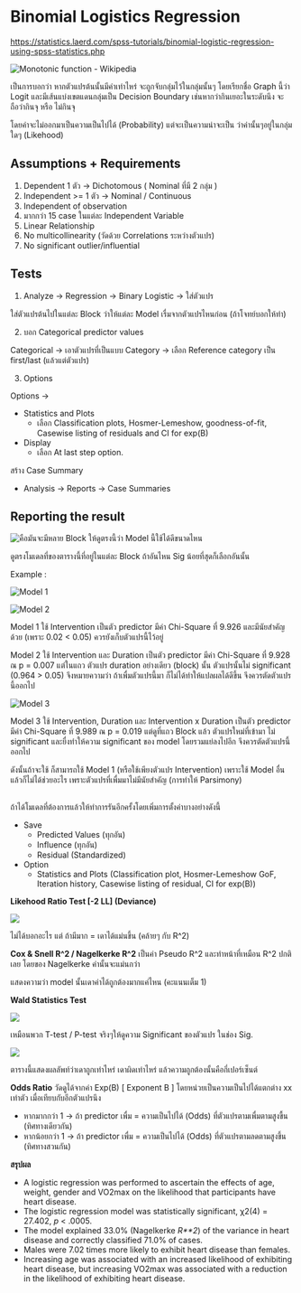 # Binomial Logistics Regression

https://statistics.laerd.com/spss-tutorials/binomial-logistic-regression-using-spss-statistics.php

![Monotonic function - Wikipedia](https://proxy.duckduckgo.com/iu/?u=https%3A%2F%2Fupload.wikimedia.org%2Fwikipedia%2Fcommons%2Fthumb%2F3%2F32%2FMonotonicity_example1.png%2F1200px-Monotonicity_example1.png&f=1)


เป็นการบอกว่า หากตัวแปรต้นนั้นมีค่าเท่าไหร่ จะถูกจับกลุ่มไว้ในกลุ่มนั้นๆ  โดยเรียกชื่อ Graph นี้ว่า Logit และมีเส้นแบ่งเขตแดนกลุ่มเป็น Decision Boundary เช่นหากว่ากินเยอะในระดับนึง จะถือว่ากินจุ หรือ ไม่กินจุ 

โดยค่าจะไม่ออกมาเป็นความเป็นไปได้ (Probability) แต่จะเป็นความน่าจะเป็น ว่าค่านั้นๆอยู่ในกลุ่มใดๆ (Likehood)

## Assumptions + Requirements
1. Dependent 1 ตัว → Dichotomous ( Nominal ที่มี 2 กลุ่ม )
2. Independent >= 1 ตัว → Nominal / Continuous
3. Independent of observation
4. มากกว่า 15 case ในแต่ละ Independent Variable
5. Linear Relationship
6. No multicollinearity (วัดด้วย Correlations ระหว่างตัวแปร)
7. No significant outlier/influential


## Tests
1. Analyze → Regression → Binary Logistic → ใส่ตัวแปร

ใส่ตัวแปรต้นไปในแต่ละ Block ว่าให้แต่ละ Model เรื่มจากตัวแปรไหนก่อน (ถ้าโจทย์บอกให้ทำ)


2. บอก Categorical predictor values

Categorical → เอาตัวแปรที่เป็นแบบ Category → เลือก Reference category เป็น first/last (แล้วแต่ตัวแปร)


3. Options

Options →

- Statistics and Plots
  - เลือก Classification plots, Hosmer-Lemeshow, goodness-of-fit, Casewise listing of residuals and CI for exp(B)
- Display
  - เลือก At last step option.

สร้าง Case Summary

- Analysis → Reports → Case Summaries
## Reporting the result
![คือมันจะมีหลาย Block ให้ดูตรงนี้ว่า Model นี้ใช้ได้ดีขนาดไหน](https://d2mxuefqeaa7sj.cloudfront.net/s_D1CEC87A45ECE838FA0A2ECD4EEEE4C4DE5DD91A55202E2A399443742A1DB9DD_1544429746652_Model+choose.PNG)


ดูตรงโมเดลที่ของตารางนี้ที่อยู่ในแต่ละ Block ถ้าอันไหน Sig น้อยที่สุดก็เลือกอันนั้น



Example :

![Model 1](https://d2mxuefqeaa7sj.cloudfront.net/s_D1CEC87A45ECE838FA0A2ECD4EEEE4C4DE5DD91A55202E2A399443742A1DB9DD_1544430720454_model1.PNG)

![Model 2](https://d2mxuefqeaa7sj.cloudfront.net/s_D1CEC87A45ECE838FA0A2ECD4EEEE4C4DE5DD91A55202E2A399443742A1DB9DD_1544430732307_model2.PNG)


Model 1 ใช้ Intervention เป็นตัว predictor มีค่า Chi-Square ที่ 9.926 และมีนัยสำคัญด้วย (เพราะ 0.02 < 0.05) ควรยังเก็บตัวแปรนี้ไว้อยู่



Model 2 ใช้ Intervention และ Duration เป็นตัว predictor มีค่า Chi-Square ที่ 9.928 ณ p = 0.007 
แต่ในแถว ตัวแปร duration อย่างเดียว (block) นั้น ตัวแปรนั้นไม่ significant (0.964 > 0.05) จึงหมายความว่า ถ้าเพื่มตัวแปรนี้มา ก็ไม่ได้ทำให้แปลผลได้ดีขึ้น จึงควรตัดตัวแปรนี้ออกไป



![Model 3](https://d2mxuefqeaa7sj.cloudfront.net/s_D1CEC87A45ECE838FA0A2ECD4EEEE4C4DE5DD91A55202E2A399443742A1DB9DD_1544430740325_model3.PNG)


Model 3 ใช้ Intervention, Duration และ Intervention x Duration เป็นตัว predictor มีค่า Chi-Square ที่ 9.989 ณ p = 0.019
แต่ดูที่แถว Block แล้ว ตัวแปรใหม่ที่เข้ามา ไม่ significant และยื่งทำให้ความ significant ของ model โดยรวมแย่ลงไปอีก จึงควรตัดตัวแปรนี้ออกไป


ดังนั้นถ้าจะใช้ ก็สามารถใช้ Model 1 (หรือใช้เพียงตัวแปร Intervention) เพราะใช้ Model อื่นแล้วก็ไม่ได้ช่วยอะไร เพราะตัวแปรที่เพื่มมาไม่มีนัยสำคัญ (การทำให้ Parsimony)

## 

 ถ้าได้โมเดลที่ต้องการแล้วให้ทำการรันอีกครั้งโดยเพิ่มการตั้งค่าบางอย่างดังนี้

- Save
  - Predicted Values (ทุกอัน)
  - Influence (ทุกอัน)
  - Residual (Standardized)
- Option
  - Statistics and Plots (Classification plot, Hosmer-Lemeshow GoF, Iteration history, Casewise listing of residual, CI for exp(B))


**Likehood Ratio Test [-2 LL] (Deviance)**

![](https://statistics.laerd.com/spss-tutorials/img/blr/table-model-summary.png)


ไม่ได้บอกอะไร แต่ ถ้ามีมาก = เดาได้แม่นขึ้น (คล้ายๆ กับ R^2)

**Cox & Snell R^2 / Nagelkerke R^2**
เป็นค่า Pseudo R^2 และทำหน้าที่เหมือน R^2 ปกติเลย โดยของ Nagelkerke ค่านั้นจะแม่นกว่า

แสดงความว่า model นั้นเดาค่าได้ถูกต้องมากแค่ไหน (คะแนนเต็ม 1)

**Wald Statistics Test**

![](https://statistics.laerd.com/spss-tutorials/img/blr/table-b1-variables-in.png)


เหมือนพวก T-test / P-test
จริงๆให้ดูความ Significant ของตัวแปร ในช่อง Sig.


![](https://statistics.laerd.com/spss-tutorials/img/blr/table-classification.png)


ตารางนี้แสดงผลลัพท์ว่าเดาถูกเท่าไหร่ เดาผิดเท่าไหร่ แล้วความถูกต้องนั้นคือกี่เปอร์เซ็นต์

**Odds Ratio**
วัดดูได้จากค่า Exp(B) [ Exponent B ]
โดยหน่วยเป็นความเป็นไปได้แตกต่าง xx เท่าตัว เมื่อเทียบกับอีกตัวแปรนึง


- หากมากกว่า 1 → ถ้า predictor เพื่ม = ความเป็นไปได้ (Odds) ที่ตัวแปรตามเพื่มตามสูงขื้น (ทิศทางเดียวกัน)
- หากน้อยกว่า 1 → ถ้า predictor เพื่ม = ความเป็นไปได้ (Odds) ที่ตัวแปรตามลดตามสูงขึ้น (ทิศทางสวนกัน)

**สรุปผล**

- A logistic regression was performed to ascertain the effects of age, weight, gender and VO2max on the likelihood that participants have heart disease. 
- The logistic regression model was statistically significant, χ2(4) = 27.402, *p* < .0005. 
- The model explained 33.0% (Nagelkerke *R**2*) of the variance in heart disease and correctly classified 71.0% of cases. 
- Males were 7.02 times more likely to exhibit heart disease than females. 
- Increasing age was associated with an increased likelihood of exhibiting heart disease, but increasing VO2max was associated with a reduction in the likelihood of exhibiting heart disease.

